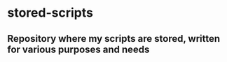 # stored-scripts

## Repository where my scripts are stored, written for various purposes and needs
